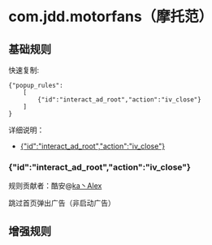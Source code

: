 # com.jdd.motorfans（摩托范）

## 基础规则

快速复制:
```
{"popup_rules":
    [
        {"id":"interact_ad_root","action":"iv_close"}
    ]
}
```
详细说明：
- [{"id":"interact_ad_root","action":"iv_close"}](#idinteract_ad_rootactioniv_close)

### {"id":"interact_ad_root","action":"iv_close"}
规则贡献者：酷安@[ka丶Alex](http://www.coolapk.com/u/576503)

跳过首页弹出广告（非启动广告）


## 增强规则
